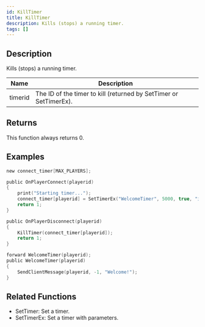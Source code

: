 ```yaml
---
id: KillTimer
title: KillTimer
description: Kills (stops) a running timer.
tags: []
---
```


<TagLinks />

## Description

Kills (stops) a running timer.


| Name | Description |
|------|-------------|
|timerid | The ID of the timer to kill (returned by SetTimer or SetTimerEx).|


## Returns

This function always returns 0.


## Examples


```c
new connect_timer[MAX_PLAYERS];

public OnPlayerConnect(playerid)
{
    print("Starting timer...");
    connect_timer[playerid] = SetTimerEx("WelcomeTimer", 5000, true, "i", playerid);
    return 1;
}

public OnPlayerDisconnect(playerid)
{
    KillTimer(connect_timer[playerid]);
    return 1;
}

forward WelcomeTimer(playerid);
public WelcomeTimer(playerid)
{
    SendClientMessage(playerid, -1, "Welcome!");
}
```


## Related Functions


-  SetTimer: Set a timer.
-  SetTimerEx: Set a timer with parameters.